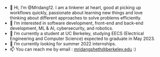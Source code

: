 - 👋 Hi, I’m @Mridang12. I am a tinkerer at heart, good at picking up workflows quickly, passionate about learning new things and love thinking about different approaches to solve problems efficiently.
- 👀 I’m interested in software development, front-end and back-end development, ML & AI, cybersecurity, and robotics.
- 🌱 I’m currently a student at UC Berkeley, studying EECS (Electrical Engineering and Computer Science) expected to graduate in May 2023.
- 💞️ I’m currently looking for summer 2022 internships.
- 📫 You can reach me by email : mridangsheth@berkeley.edu :)

<!---
Mridang12/Mridang12 is a ✨ special ✨ repository because its `README.md` (this file) appears on your GitHub profile.
You can click the Preview link to take a look at your changes.
--->
